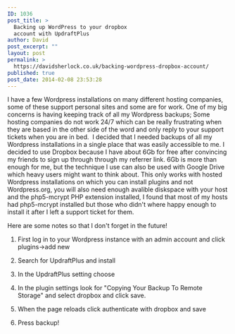```yaml
---
ID: 1036
post_title: >
  Backing up WordPress to your dropbox
  account with UpdraftPlus
author: David
post_excerpt: ""
layout: post
permalink: >
  https://davidsherlock.co.uk/backing-wordpress-dropbox-account/
published: true
post_date: 2014-02-08 23:53:28
---
```

I have a few Wordpress installations on many different hosting companies, some of these support personal sites and some are for work. One of my big concerns is having keeping track of all my Wordpress backups; Some hosting companies do not work 24/7 which can be really frustrating when they are based in the other side of the word and only reply to your support tickets when you are in bed.  I decided that I needed backups of all my Wordpress installations in a single place that was easily accessible to me. I decided to use Dropbox because I have about 6Gb for free after convincing my friends to sign up through through my referrer link. 6Gb is more than enough for me, but the technique I use can also be used with Google Drive which heavy users might want to think about. This only works with hosted Wordpress installations on which you can install plugins and not Wordpress.org, you will also need enough avalible diskspace with your host and the php5-mcrypt PHP extension installed, I found that most of my hosts had php5-mcrypt installed but those who didn't where happy enough to install it after I left a support ticket for them.

Here are some notes so that I don't forget in the future!

1) First log in to your Wordpress instance with an admin account and click plugins-&gt;add new

2) Search for UpdraftPlus and install

3) In the UpdraftPlus setting choose

4) In the plugin settings look for "Copying Your Backup To Remote Storage" and select dropbox and click save.

5) When the page reloads click authenticate with dropbox and save

6) Press backup!